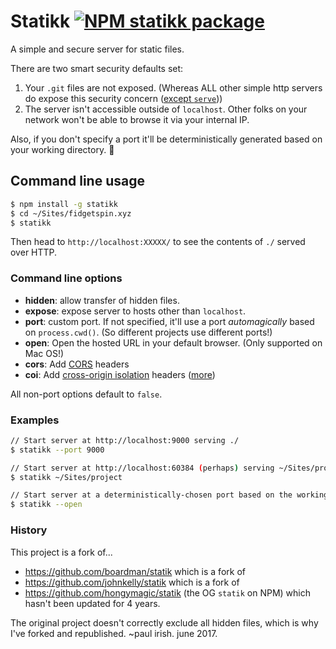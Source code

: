# Statikk [![NPM statikk package](https://img.shields.io/npm/v/statikk.svg)](https://npmjs.org/package/statikk)

A simple and secure server for static files.

There are two smart security defaults set:

1. Your `.git` files are not exposed. (Whereas ALL other simple http servers do expose this security concern ([except `serve`](https://github.com/zeit/serve/issues/229)))
1. The server isn't accessible outside of `localhost`. Other folks on your network won't be able to browse it via your internal IP.

Also, if you don't specify a port it'll be deterministically generated based on your working directory. :tada:

## Command line usage

```bash
$ npm install -g statikk
$ cd ~/Sites/fidgetspin.xyz
$ statikk
```

Then head to `http://localhost:XXXXX/` to see the contents of `./` served over HTTP.

### Command line options

* **hidden**: allow transfer of hidden files. 
* **expose**: expose server to hosts other than `localhost`.
* **port**: custom port. If not specified, it'll use a port *automagically* based on `process.cwd()`. (So different projects use different ports!)
* **open**: Open the hosted URL in your default browser. (Only supported on Mac OS!)
* **cors**: Add [CORS](https://web.dev/cross-origin-resource-sharing/) headers
* **coi**: Add [cross-origin isolation](https://web.dev/cross-origin-isolation-guide/) headers ([more](https://web.dev/coop-coep/))

All non-port options default to `false`.

### Examples

```bash
// Start server at http://localhost:9000 serving ./
$ statikk --port 9000

// Start server at http://localhost:60384 (perhaps) serving ~/Sites/project
$ statikk ~/Sites/project

// Start server at a deterministically-chosen port based on the working directory, and open the browser
$ statikk --open
```

### History

This project is a fork of...

* https://github.com/boardman/statik which is a fork of
* https://github.com/johnkelly/statik which is a fork of
* https://github.com/hongymagic/statik (the OG `statik` on NPM) which hasn't been updated for 4 years.

The original project doesn't correctly exclude all hidden files, which is why I've forked and republished.  ~paul irish. june 2017.
